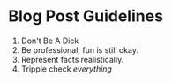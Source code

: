 # Blog Post Guidelines

1. Don't Be A Dick
2. Be professional; fun is still okay.
3. Represent facts realistically.
4. Tripple check *everything*
